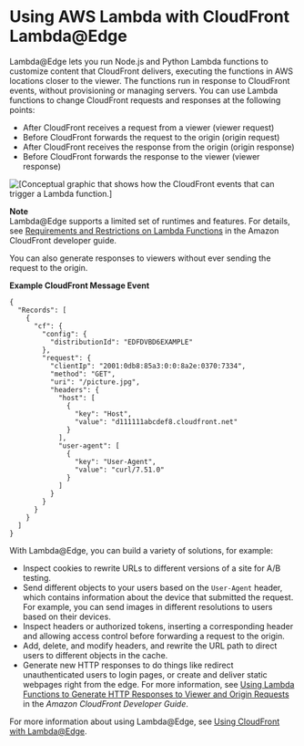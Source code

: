 # Using AWS Lambda with CloudFront Lambda@Edge<a name="lambda-edge"></a>

Lambda@Edge lets you run Node\.js and Python Lambda functions to customize content that CloudFront delivers, executing the functions in AWS locations closer to the viewer\. The functions run in response to CloudFront events, without provisioning or managing servers\. You can use Lambda functions to change CloudFront requests and responses at the following points:
+ After CloudFront receives a request from a viewer \(viewer request\)
+ Before CloudFront forwards the request to the origin \(origin request\)
+ After CloudFront receives the response from the origin \(origin response\)
+ Before CloudFront forwards the response to the viewer \(viewer response\)

![\[Conceptual graphic that shows how the CloudFront events that can trigger a Lambda function.\]](http://docs.aws.amazon.com/lambda/latest/dg/images/cloudfront-events-that-trigger-lambda-functions.png)

**Note**  
Lambda@Edge supports a limited set of runtimes and features\. For details, see [Requirements and Restrictions on Lambda Functions](https://docs.aws.amazon.com/AmazonCloudFront/latest/DeveloperGuide/lambda-requirements-limits.html) in the Amazon CloudFront developer guide\.

You can also generate responses to viewers without ever sending the request to the origin\.

**Example CloudFront Message Event**  

```
{
  "Records": [
    {
      "cf": {
        "config": {
          "distributionId": "EDFDVBD6EXAMPLE"
        },
        "request": {
          "clientIp": "2001:0db8:85a3:0:0:8a2e:0370:7334",
          "method": "GET",
          "uri": "/picture.jpg",
          "headers": {
            "host": [
              {
                "key": "Host",
                "value": "d111111abcdef8.cloudfront.net"
              }
            ],
            "user-agent": [
              {
                "key": "User-Agent",
                "value": "curl/7.51.0"
              }
            ]
          }
        }
      }
    }
  ]
}
```

With Lambda@Edge, you can build a variety of solutions, for example:
+ Inspect cookies to rewrite URLs to different versions of a site for A/B testing\.
+ Send different objects to your users based on the `User-Agent` header, which contains information about the device that submitted the request\. For example, you can send images in different resolutions to users based on their devices\.
+ Inspect headers or authorized tokens, inserting a corresponding header and allowing access control before forwarding a request to the origin\.
+ Add, delete, and modify headers, and rewrite the URL path to direct users to different objects in the cache\.
+ Generate new HTTP responses to do things like redirect unauthenticated users to login pages, or create and deliver static webpages right from the edge\. For more information, see [Using Lambda Functions to Generate HTTP Responses to Viewer and Origin Requests](https://docs.aws.amazon.com/AmazonCloudFront/latest/DeveloperGuide/http-response-generation.html) in the *Amazon CloudFront Developer Guide*\.

For more information about using Lambda@Edge, see [Using CloudFront with Lambda@Edge](https://docs.aws.amazon.com/AmazonCloudFront/latest/DeveloperGuide/lambda-at-the-edge.html)\. 